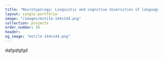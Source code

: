 ```yaml
---
title: "Neurotypology: Linguistic and cognitive diversities of language processing"
layout: single-portfolio
image: "/images/mstile-144x144.png"
collection: projects
order_number: 30
header:
og_image: "mstile-144x144.png"
---
```


dqfgqfgfgd
